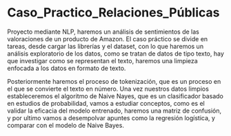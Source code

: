# Caso_Practico_Relaciones_Públicas
 Proyecto mediante NLP, haremos un análisis de sentimientos de las valoraciones de un producto de Amazon.
   El caso práctico se divide en tareas, desde cargar las librerías y el dataset, con lo que haremos un análisis exploratorio de los datos, como se tratan de datos de tipo texto, hay que investigar como se representan el texto, haremos una limpieza enfocada a los datos en formato de texto.
   
   Posteriormente haremos el proceso de tokenización, que es un proceso en el que se convierte el texto en número. Una vez nuestros datos limpios estableceremos el algoritmo de Naive Nayes, que es un clasificador basado en estudios de probabilidad, vamos a estudiar conceptos, como es el validar la eficacia del modelo entrenado, haremos una matriz de confusión, y por ultimo vamos a desempolvar apuntes como la regresión logística, y comparar con el modelo de Naive Bayes.
 

